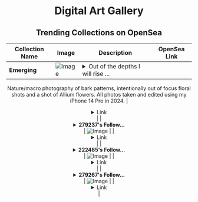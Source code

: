 <div align="center">

# Digital Art Gallery

## Trending Collections on OpenSea

| Collection Name                       | Image                                                                                     | Description                       | OpenSea Link                                                                                          |
|---------------------------------------|-------------------------------------------------------------------------------------------|-----------------------------------|--------------------------------------------------------------------------------------------------------|
| **Emerging** | ![Image](https://i.seadn.io/s/raw/files/60d23e76168fb91b4e8eae43e4e5553b.jpg?w=500&auto=format?w=200&auto=format) | <details><summary>Out of the depths I will rise ...</summary>Out of the depths I will rise up!

Nature/macro photography of bark patterns, intentionally out of focus floral shots and a shot of Allium flowers. All photos taken and edited using my iPhone 14 Pro in 2024.</details> | <details><summary>Link</summary>[Emerging](https://opensea.io/collection/emerging-15)</details> |
| **<details><summary>279237's Follow...</summary>279237's Follower</details>** | ![Image](https://i.seadn.io/s/raw/files/19f9f090920392cc3650cbdf4361755b.png?w=500&auto=format?w=200&auto=format) |  | <details><summary>Link</summary>[279237's Follower](https://opensea.io/collection/279237-s-follower)</details> |
| **<details><summary>222485's Follow...</summary>222485's Follower</details>** | ![Image](https://i.seadn.io/s/raw/files/19f9f090920392cc3650cbdf4361755b.png?w=500&auto=format?w=200&auto=format) |  | <details><summary>Link</summary>[222485's Follower](https://opensea.io/collection/222485-s-follower)</details> |
| **<details><summary>279267's Follow...</summary>279267's Follower</details>** | ![Image](https://i.seadn.io/s/raw/files/19f9f090920392cc3650cbdf4361755b.png?w=500&auto=format?w=200&auto=format) |  | <details><summary>Link</summary>[279267's Follower](https://opensea.io/collection/279267-s-follower)</details> |

</div>
